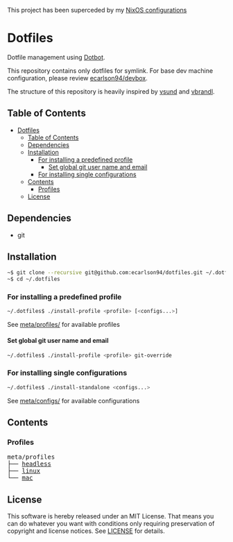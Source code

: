 This project has been superceded by my [NixOS configurations](https://github.com/ecarlson94/dotnix)


# Dotfiles

Dotfile management using [Dotbot](https://github.com/anishathalye/dotbot).

This repository contains only dotfiles for symlink. For base dev machine configuration,
please review [ecarlson94/devbox](https://github.com/ecarlson94/devbox).

The structure of this repository is heavily inspired by
[vsund](https://github.com/vsund/dotfiles) and [vbrandl](https://github.com/vbrandl/dotfiles).

## Table of Contents

<!-- TOC GFM -->

- [Dotfiles](#dotfiles)
  - [Table of Contents](#table-of-contents)
  - [Dependencies](#dependencies)
  - [Installation](#installation)
    - [For installing a predefined profile](#for-installing-a-predefined-profile)
      - [Set global git user name and email](#set-global-git-user-name-and-email)
    - [For installing single configurations](#for-installing-single-configurations)
  - [Contents](#contents)
    - [Profiles](#profiles)
  - [License](#license)

<!-- TOC -->

## Dependencies

- git

## Installation

```bash
~$ git clone --recursive git@github.com:ecarlson94/dotfiles.git ~/.dotfiles
~$ cd ~/.dotfiles
```

### For installing a predefined profile

```bash
~/.dotfiles$ ./install-profile <profile> [<configs...>]
```

See [meta/profiles/](./meta/profiles) for available profiles

#### Set global git user name and email

```bash
~/.dotfiles$ ./install-profile <profile> git-override
```

### For installing single configurations

```bash
~/.dotfiles$ ./install-standalone <configs...>
```

See [meta/configs/](./meta/configs) for available configurations

## Contents

### Profiles

<pre>
meta/profiles
├── <a href="./meta/profiles/headless" title="headless">headless</a>
├── <a href="./meta/profiles/linux" title="linux">linux</a>
└── <a href="./meta/profiles/mac" title="mac">mac</a>
</pre>

## License

This software is hereby released under an MIT License. That means you can do whatever you want with conditions only requiring preservation of copyright and license notices.
See [LICENSE](./LICENSE) for details.

